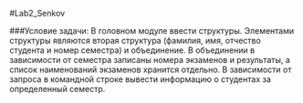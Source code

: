 #﻿Lab2_Senkov
 
###Условие задачи:
В головном модуле ввести структуры. Элементами структуры являются 
вторая структура (фамилия, имя, отчество студента и номер семестра)
и объединение. В объединении в зависимости от семестра записаны 
номера экзаменов и результаты, а список наименований экзаменов 
хранится отдельно. В зависимости от запроса в командной строке
вывести информацию о студентах за определенный семестр.
